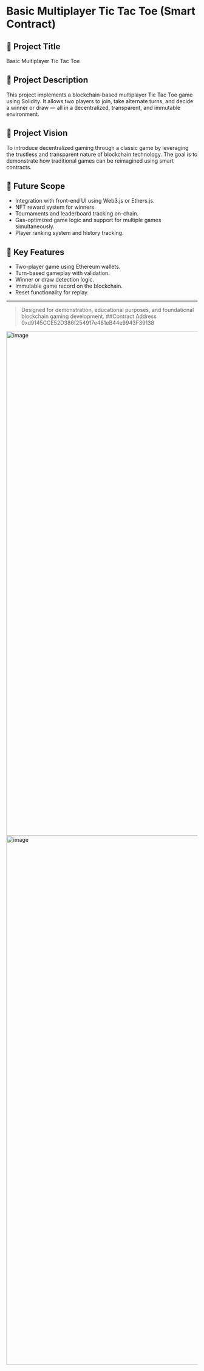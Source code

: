 # Basic Multiplayer Tic Tac Toe (Smart Contract)

## 📌 Project Title
Basic Multiplayer Tic Tac Toe

## 📝 Project Description
This project implements a blockchain-based multiplayer Tic Tac Toe game using Solidity. It allows two players to join, take alternate turns, and decide a winner or draw — all in a decentralized, transparent, and immutable environment.

## 🌟 Project Vision
To introduce decentralized gaming through a classic game by leveraging the trustless and transparent nature of blockchain technology. The goal is to demonstrate how traditional games can be reimagined using smart contracts.

## 🚀 Future Scope
- Integration with front-end UI using Web3.js or Ethers.js.
- NFT reward system for winners.
- Tournaments and leaderboard tracking on-chain.
- Gas-optimized game logic and support for multiple games simultaneously.
- Player ranking system and history tracking.

## 🔑 Key Features
- Two-player game using Ethereum wallets.
- Turn-based gameplay with validation.
- Winner or draw detection logic.
- Immutable game record on the blockchain.
- Reset functionality for replay.

---

> Designed for demonstration, educational purposes, and foundational blockchain gaming development.
##Contract Address
0xd9145CCE52D386f254917e481eB44e9943F39138
<img width="1330" alt="image" src="https://github.com/user-attachments/assets/42c4f766-30ac-4c1a-a054-ad895d2ff75c" />
<img width="1395" alt="image" src="https://github.com/user-attachments/assets/3deb4db4-d735-48a9-aef3-df843d9e30fc" />

